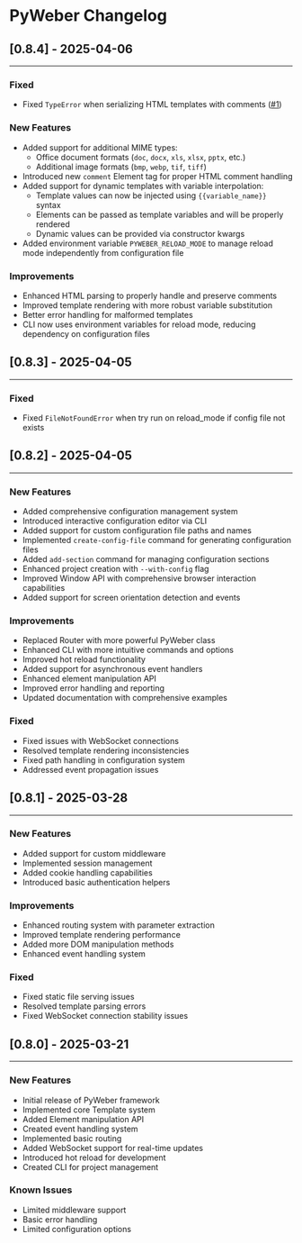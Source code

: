 # PyWeber Changelog

## [0.8.4] - 2025-04-06
---
### Fixed
- Fixed `TypeError` when serializing HTML templates with comments ([#1](https://github.com/pyweber/pyweber/issues/1))

### New Features
- Added support for additional MIME types:
  - Office document formats (`doc`, `docx`, `xls`, `xlsx`, `pptx`, etc.)
  - Additional image formats (`bmp`, `webp`, `tif`, `tiff`)
- Introduced new `comment` Element tag for proper HTML comment handling
- Added support for dynamic templates with variable interpolation:
  - Template values can now be injected using `{{variable_name}}` syntax
  - Elements can be passed as template variables and will be properly rendered
  - Dynamic values can be provided via constructor kwargs
- Added environment variable `PYWEBER_RELOAD_MODE` to manage reload mode independently from configuration file

### Improvements
- Enhanced HTML parsing to properly handle and preserve comments
- Improved template rendering with more robust variable substitution
- Better error handling for malformed templates
- CLI now uses environment variables for reload mode, reducing dependency on configuration files


## [0.8.3] - 2025-04-05
---
### Fixed
- Fixed `FileNotFoundError` when try run on reload_mode if config file not exists

## [0.8.2] - 2025-04-05
---
### New Features
- Added comprehensive configuration management system
- Introduced interactive configuration editor via CLI
- Added support for custom configuration file paths and names
- Implemented `create-config-file` command for generating configuration files
- Added `add-section` command for managing configuration sections
- Enhanced project creation with `--with-config` flag
- Improved Window API with comprehensive browser interaction capabilities
- Added support for screen orientation detection and events

### Improvements
- Replaced Router with more powerful PyWeber class
- Enhanced CLI with more intuitive commands and options
- Improved hot reload functionality
- Added support for asynchronous event handlers
- Enhanced element manipulation API
- Improved error handling and reporting
- Updated documentation with comprehensive examples

### Fixed
- Fixed issues with WebSocket connections
- Resolved template rendering inconsistencies
- Fixed path handling in configuration system
- Addressed event propagation issues

## [0.8.1] - 2025-03-28
---

### New Features
- Added support for custom middleware
- Implemented session management
- Added cookie handling capabilities
- Introduced basic authentication helpers

### Improvements
- Enhanced routing system with parameter extraction
- Improved template rendering performance
- Added more DOM manipulation methods
- Enhanced event handling system

### Fixed
- Fixed static file serving issues
- Resolved template parsing errors
- Fixed WebSocket connection stability issues

## [0.8.0] - 2025-03-21
---

### New Features
- Initial release of PyWeber framework
- Implemented core Template system
- Added Element manipulation API
- Created event handling system
- Implemented basic routing
- Added WebSocket support for real-time updates
- Introduced hot reload for development
- Created CLI for project management

### Known Issues
- Limited middleware support
- Basic error handling
- Limited configuration options